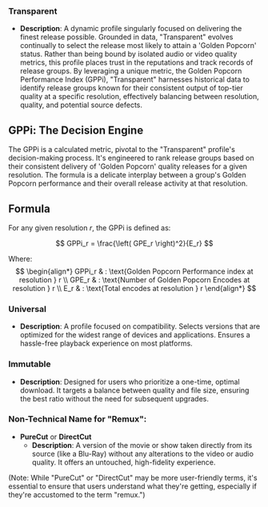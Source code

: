 ### Transparent

- **Description**: A dynamic profile singularly focused on delivering the finest release possible. Grounded in data, "Transparent" evolves continually to select the release most likely to attain a 'Golden Popcorn' status. Rather than being bound by isolated audio or video quality metrics, this profile places trust in the reputations and track records of release groups. By leveraging a unique metric, the Golden Popcorn Performance Index (GPPi), "Transparent" harnesses historical data to identify release groups known for their consistent output of top-tier quality at a specific resolution, effectively balancing between resolution, quality, and potential source defects.

## GPPi: The Decision Engine

The GPPi is a calculated metric, pivotal to the "Transparent" profile's decision-making process. It's engineered to rank release groups based on their consistent delivery of 'Golden Popcorn' quality releases for a given resolution. The formula is a delicate interplay between a group's Golden Popcorn performance and their overall release activity at that resolution.

## Formula

For any given resolution *r*, the GPPi is defined as:

$$ 
GPPi_r = \frac{\left( GPE_r \right)^2}{E_r} 
$$

Where:
$$ 
\begin{align*}
GPPi_r & : \text{Golden Popcorn Performance index at resolution } r \\
GPE_r & : \text{Number of Golden Popcorn Encodes at resolution } r \\
E_r & : \text{Total encodes at resolution } r
\end{align*}
$$

### Universal
- **Description**: A profile focused on compatibility. Selects versions that are optimized for the widest range of devices and applications. Ensures a hassle-free playback experience on most platforms.

### Immutable
- **Description**: Designed for users who prioritize a one-time, optimal download. It targets a balance between quality and file size, ensuring the best ratio without the need for subsequent upgrades.

### Non-Technical Name for "Remux":

- **PureCut** or **DirectCut**
    - **Description**: A version of the movie or show taken directly from its source (like a Blu-Ray) without any alterations to the video or audio quality. It offers an untouched, high-fidelity experience.

(Note: While "PureCut" or "DirectCut" may be more user-friendly terms, it's essential to ensure that users understand what they're getting, especially if they're accustomed to the term "remux.")

